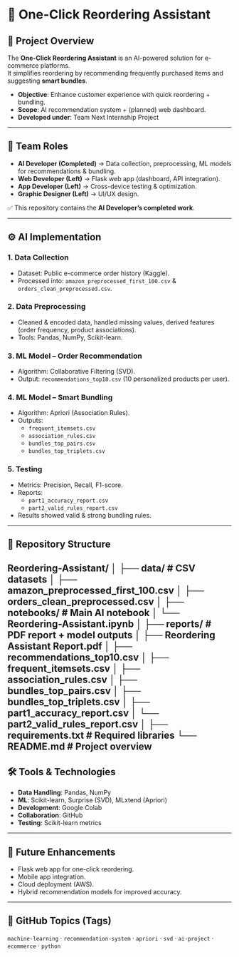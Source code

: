 # 🛒 One-Click Reordering Assistant

## 📌 Project Overview
The **One-Click Reordering Assistant** is an AI-powered solution for e-commerce platforms.  
It simplifies reordering by recommending frequently purchased items and suggesting **smart bundles**.

- **Objective**: Enhance customer experience with quick reordering + bundling.  
- **Scope**: AI recommendation system + (planned) web dashboard.  
- **Developed under**: Team Next Internship Project  

---

## 👥 Team Roles
- **AI Developer (Completed)** → Data collection, preprocessing, ML models for recommendations & bundling.  
- **Web Developer (Left)** → Flask web app (dashboard, API integration).  
- **App Developer (Left)** → Cross-device testing & optimization.  
- **Graphic Designer (Left)** → UI/UX design.  

✅ This repository contains the **AI Developer’s completed work**.

---

## ⚙️ AI Implementation

### 1. Data Collection
- Dataset: Public e-commerce order history (Kaggle).  
- Processed into: `amazon_preprocessed_first_100.csv` & `orders_clean_preprocessed.csv`.  

### 2. Data Preprocessing
- Cleaned & encoded data, handled missing values, derived features (order frequency, product associations).  
- Tools: Pandas, NumPy, Scikit-learn.  

### 3. ML Model – Order Recommendation
- Algorithm: Collaborative Filtering (SVD).  
- Output: `recommendations_top10.csv` (10 personalized products per user).  

### 4. ML Model – Smart Bundling
- Algorithm: Apriori (Association Rules).  
- Outputs:  
  - `frequent_itemsets.csv`  
  - `association_rules.csv`  
  - `bundles_top_pairs.csv`  
  - `bundles_top_triplets.csv`  

### 5. Testing
- Metrics: Precision, Recall, F1-score.  
- Reports:  
  - `part1_accuracy_report.csv`  
  - `part2_valid_rules_report.csv`  
- Results showed valid & strong bundling rules.

---
## 📂 Repository Structure
Reordering-Assistant/
│
├── data/ # CSV datasets
│ ├── amazon_preprocessed_first_100.csv
│ ├── orders_clean_preprocessed.csv
│
├── notebooks/ # Main AI notebook
│ └── Reordering-Assistant.ipynb
│
├── reports/ # PDF report + model outputs
│ ├── Reordering Assistant Report.pdf
│ ├── recommendations_top10.csv
│ ├── frequent_itemsets.csv
│ ├── association_rules.csv
│ ├── bundles_top_pairs.csv
│ ├── bundles_top_triplets.csv
│ ├── part1_accuracy_report.csv
│ └── part2_valid_rules_report.csv
│
├── requirements.txt # Required libraries
└── README.md # Project overview
---

## 🛠 Tools & Technologies
- **Data Handling**: Pandas, NumPy  
- **ML**: Scikit-learn, Surprise (SVD), MLxtend (Apriori)  
- **Development**: Google Colab  
- **Collaboration**: GitHub  
- **Testing**: Scikit-learn metrics  

---

## 🚀 Future Enhancements
- Flask web app for one-click reordering.  
- Mobile app integration.  
- Cloud deployment (AWS).  
- Hybrid recommendation models for improved accuracy.  

---

## 🔖 GitHub Topics (Tags)
`machine-learning` · `recommendation-system` · `apriori` · `svd` · `ai-project` · `ecommerce` · `python`  
